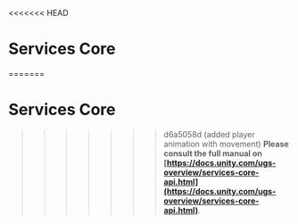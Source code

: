 <<<<<<< HEAD
# Services Core
=======
# Services Core
>>>>>>> d6a5058d (added player animation with movement)
**Please consult the full manual on [https://docs.unity.com/ugs-overview/services-core-api.html](https://docs.unity.com/ugs-overview/services-core-api.html)**.